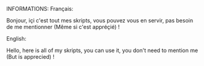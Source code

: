 INFORMATIONS:
Français:

Bonjour, içi c'est tout mes skripts, vous pouvez vous en servir, pas besoin de me mentionner (Même si c'est appréçié) !

English:

Hello, here is all of my skripts, you can use it, you don't need to mention me (But is apprecied) !

